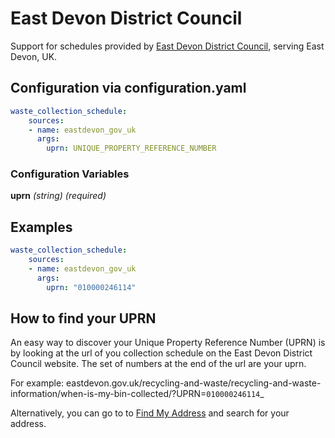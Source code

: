 # East Devon District Council

Support for schedules provided by [East Devon District Council](https://eastdevon.gov.uk/), serving East Devon, UK.

## Configuration via configuration.yaml

```yaml
waste_collection_schedule:
    sources:
    - name: eastdevon_gov_uk
      args:
        uprn: UNIQUE_PROPERTY_REFERENCE_NUMBER
```

### Configuration Variables

**uprn**
*(string) (required)*


## Examples

```yaml
waste_collection_schedule:
    sources:
    - name: eastdevon_gov_uk
      args:
        uprn: "010000246114"
```

## How to find your UPRN

An easy way to discover your Unique Property Reference Number (UPRN) is by looking at the url of you collection schedule on the East Devon District Council website. The set of numbers at the end of the url are your uprn.

For example: 
eastdevon.gov.uk/recycling-and-waste/recycling-and-waste-information/when-is-my-bin-collected/?UPRN=`010000246114`_

Alternatively, you can go to  to [Find My Address](https://www.findmyaddress.co.uk/) and search for
your address.
